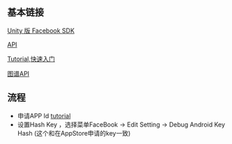 ## 基本链接

[Unity 版 Facebook SDK](https://developers.facebook.com/docs/unity?locale=zh_CN) 

[API](https://developers.facebook.com/docs/unity/reference/current?locale=zh_CN)

[Tutorial,快速入门](https://developers.facebook.com/docs/games/unity/unity-tutorial?locale=zh_CN)

[图谱API](https://developers.facebook.com/docs/graph-api?locale=zh_CN)

## 流程

+ 申请APP Id  [tutorial](https://developers.facebook.com/docs/unity/getting-started/canvas?locale=zh_CN)
+ 设置Hash Key  ，选择菜单FaceBook -> Edit Setting -> Debug Android Key Hash (这个和在AppStore申请的key一致)